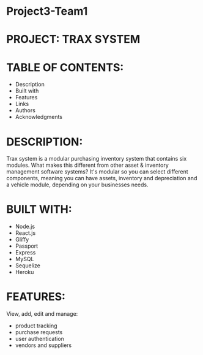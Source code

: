 # Project3-Team1

# PROJECT: TRAX SYSTEM

# TABLE OF CONTENTS:
- Description
- Built with
- Features
- Links
- Authors
- Acknowledgments

# DESCRIPTION:
Trax system is a modular purchasing inventory system that contains six modules. What makes this different from other asset & inventory management software systems? It's modular so you can select different components, meaning you can have assets, inventory and depreciation and a vehicle module, depending on your businesses needs.

# BUILT WITH:
- Node.js
- React.js
- Gliffy
- Passport
- Express
- MySQL
- Sequelize
- Heroku

# FEATURES:
View, add, edit and manage:
 - product tracking
 - purchase requests
 - user authentication
 - vendors and suppliers
